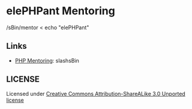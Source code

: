 elePHPant Mentoring
===================

/sBin/mentor &lt; echo "elePHPant"

Links
-----
* [PHP Mentoring](https://github.com/phpmentoring/phpmentoring.github.com/wiki/Mentors-and-Apprentices): slashsBin

LICENSE
--------
Licensed under [Creative Commons Attribution-ShareALike 3.0 Unported license](http://creativecommons.org/licenses/by-sa/3.0/deed.en_US)
